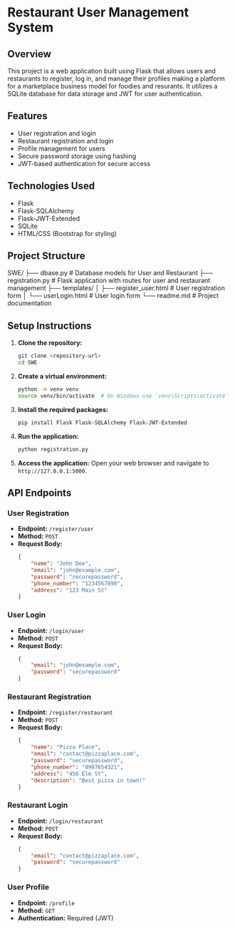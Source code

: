 # Restaurant User Management System

## Overview
This project is a web application built using Flask that allows users and restaurants to register, log in, and manage their profiles making a platform for a marketplace business model for foodies and resurants. It utilizes a SQLite database for data storage and JWT for user authentication.

## Features
- User registration and login
- Restaurant registration and login
- Profile management for users
- Secure password storage using hashing
- JWT-based authentication for secure access

## Technologies Used
- Flask
- Flask-SQLAlchemy
- Flask-JWT-Extended
- SQLite
- HTML/CSS (Bootstrap for styling)

## Project Structure
SWE/
├── dbase.py # Database models for User and Restaurant
├── registration.py # Flask application with routes for user and restaurant management
├── templates/
│ ├── register_user.html # User registration form
│ └── userLogin.html # User login form
└── readme.md # Project documentation


## Setup Instructions

1. **Clone the repository:**
   ```bash
   git clone <repository-url>
   cd SWE
   ```

2. **Create a virtual environment:**
   ```bash
   python -m venv venv
   source venv/bin/activate  # On Windows use `venv\Scripts\activate`
   ```

3. **Install the required packages:**
   ```bash
   pip install Flask Flask-SQLAlchemy Flask-JWT-Extended
   ```

4. **Run the application:**
   ```bash
   python registration.py
   ```

5. **Access the application:**
   Open your web browser and navigate to `http://127.0.0.1:5000`.

## API Endpoints

### User Registration
- **Endpoint:** `/register/user`
- **Method:** `POST`
- **Request Body:**
  ```json
  {
      "name": "John Doe",
      "email": "john@example.com",
      "password": "securepassword",
      "phone_number": "1234567890",
      "address": "123 Main St"
  }
  ```

### User Login
- **Endpoint:** `/login/user`
- **Method:** `POST`
- **Request Body:**
  ```json
  {
      "email": "john@example.com",
      "password": "securepassword"
  }
  ```

### Restaurant Registration
- **Endpoint:** `/register/restaurant`
- **Method:** `POST`
- **Request Body:**
  ```json
  {
      "name": "Pizza Place",
      "email": "contact@pizzaplace.com",
      "password": "securepassword",
      "phone_number": "0987654321",
      "address": "456 Elm St",
      "description": "Best pizza in town!"
  }
  ```

### Restaurant Login
- **Endpoint:** `/login/restaurant`
- **Method:** `POST`
- **Request Body:**
  ```json
  {
      "email": "contact@pizzaplace.com",
      "password": "securepassword"
  }
  ```

### User Profile
- **Endpoint:** `/profile`
- **Method:** `GET`
- **Authentication:** Required (JWT)
